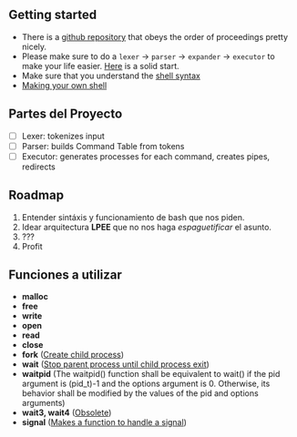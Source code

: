 ## Getting started
- There is a [github repository](https://github.com/Swoorup/mysh) that obeys the order of proceedings pretty nicely. 
- Please make sure to do a `lexer` -> `parser` -> `expander` -> `executor` to make your life easier. [Here](https://www.cs.purdue.edu/homes/grr/SystemsProgrammingBook/Book/Chapter5-WritingYourOwnShell.pdf) is a solid start.
- Make sure that you understand the [shell syntax](https://pubs.opengroup.org/onlinepubs/009695399/utilities/xcu_chap02.html)
- [Making your own shell](https://www.geeksforgeeks.org/making-linux-shell-c/)
## Partes del Proyecto
- [ ] Lexer: tokenizes input
- [ ] Parser: builds Command Table from tokens
- [ ] Executor: generates processes for each command, creates pipes, redirects
## Roadmap
1. Entender sintáxis y funcionamiento de bash que nos piden.
2. Idear arquitectura **LPEE** que no nos haga _espaguetificar_ el asunto.
3. ???
4. Profit
## Funciones a utilizar
- **malloc**
- **free**
- **write**
- **open**
- **read**
- **close**
- **fork** ([Create child process](https://www.geeksforgeeks.org/fork-system-call))
- **wait** ([Stop parent process until child process exit](https://www.geeksforgeeks.org/wait-system-call-c/))
- **waitpid** (The waitpid() function shall be equivalent to wait() if the pid argument is (pid_t)-1 and the options argument is 0. Otherwise, its behavior shall be modified by the values of the pid and options arguments)
- **wait3, wait4** ([Obsolete](https://linux.die.net/man/2/wait3))
- **signal** ([Makes a function to handle a signal](https://www.tutorialspoint.com/c_standard_library/c_function_signal.htm))
